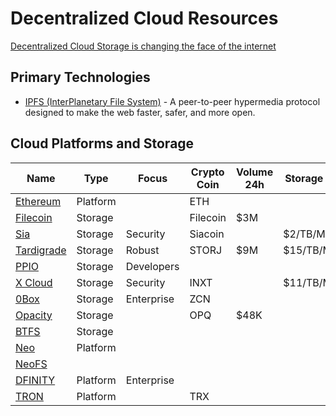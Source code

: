 # Decentralized Cloud Resources

[Decentralized Cloud Storage is changing the face of the internet](https://hackernoon.com/decentralized-cloud-storage-how-it-will-change-the-face-of-the-internet-22-np1f2349h)

## Primary Technologies

* [IPFS (InterPlanetary File System)](https://ipfs.io/) - A peer-to-peer hypermedia protocol designed to make the web faster, safer, and more open.

## Cloud Platforms and Storage

|Name|Type|Focus|Crypto Coin|Volume 24h|Storage Price|
|-|-|-|-|-|-|
|[Ethereum](https://www.ethereum.org/)|Platform||ETH|||
|[Filecoin](https://filecoin.io/)|Storage||Filecoin|$3M||
|[Sia](https://sia.tech/)|Storage|Security|Siacoin||$2/TB/Month|
|[Tardigrade](https://tardigrade.io/)|Storage|Robust|STORJ|$9M|$15/TB/Month|
|[PPIO](https://www.pp.io/)|Storage|Developers||||
|[X Cloud](https://internxt.com/cloud)|Storage|Security|INXT||$11/TB/Month|
|[0Box](https://0chain.net/page-0box.html)|Storage|Enterprise|ZCN|||
|[Opacity](https://www.opacity.io/)|Storage||OPQ|$48K||
|[BTFS]()|Storage|||||
|[Neo](https://neo.org/)|Platform|||||
|[NeoFS](https://medium.com/digital-asset-news/neo-announces-distributed-storage-system-neofs-3bf616abe818)||||||
|[DFINITY](https://dfinity.org/)|Platform|Enterprise||||
|[TRON](https://tron.network/)|Platform||TRX||
